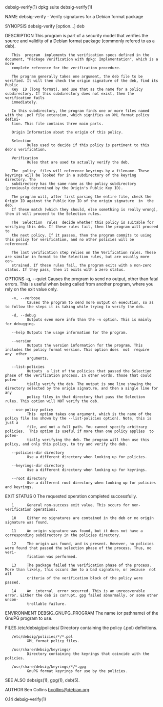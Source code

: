debsig-verify(1)                                                    dpkg suite                                                    debsig-verify(1)

NAME
       debsig-verify - Verify signatures for a Debian format package

SYNOPSIS
       debsig-verify [option...] deb

DESCRIPTION
       This program is part of a security model that verifies the source and validity of a Debian format package (commonly refered to as a deb).

       This  program  implements the verification specs defined in the document, "Package Verification with dpkg: Implementation", which is a more
       complete reference for the verification procedure.

       The program generally takes one argument, the deb file to be verified. It will then check the origin signature of the deb, find its  Public
       Key  ID (long format), and use that as the name for a policy subdirectory. If this subdirectory does not exist, then the verification fails
       immediately.

       In this subdirectory, the program finds one or more files named with the .pol file extension, which signifies an XML format policy  defini‐
       tion. This file contains three main parts.

       Origin Information about the origin of this policy.

       Selection
              Rules used to decide if this policy is pertinent to this deb's verification.

       Verification
              Rules that are used to actually verify the deb.

       The  policy  files will reference keyrings by a filename. These keyrings will be looked for in a subdirectory of the keyring directory. The
       subdirectory has the same name as the policy subdirectory (previously determined by the Origin's Public Key ID).

       The program will, after first parsing the entire file, check the Origin ID against the Public Key ID of the origin signature  in  the  deb.
       If these match (which they should, else something is really wrong), then it will proceed to the Selection rules.

       The  Selection  rules  decide whether this policy is suitable for verifying this deb. If these rules fail, then the program will proceed to
       the next policy. If it passes, then the program commits to using this policy for verification, and no other policies will be referenced.

       The last verification step relies on the Verification rules. These are similar in format to the Selection rules, but are usually more  con‐
       strained. If these rules fail, the program exits with a non-zero status. If they pass, then it exits with a zero status.

OPTIONS
       -q, --quiet
              Causes the program to send no output, other than fatal errors. This is useful when being called from another program, where you rely
              on the exit value only.

       -v, --verbose
              Causes the program to send more output on execution, so as to follow the steps it is taking while trying to verify the deb.

       -d, --debug
              Outputs even more info than the -v option. This is mainly for debugging.

       --help Outputs the usage information for the program.

       --version
              Outputs the version information for the program. This includes the policy format version. This option does  not  require  any  other
              arguments.

       --list-policies
              Outputs  a list of the policies that passed the Selection phase of the verification process. In other words, those that could poten‐
              tially verify the deb. The output is one line showing the directory selected by the origin signature, and then a single line for any
              policy files in that directory that pass the Selection rules. This option will NOT verify the deb.

       --use-policy policy
              This  option takes one argument, which is the name of the policy file (as shown by the --list-policies option). Note, this is just a
              file, and not a full path. You cannot specify arbitrary policies.  This option is useful if more than one policy applies  to  poten‐
              tially verifying the deb. The program will then use this policy, and only this policy, to try and verify the deb.

       --policies-dir directory
              Use a different directory when looking up for policies.

       --keyrings-dir directory
              Use a different directory when looking up for keyrings.

       --root directory
              Use a different root directory when looking up for policies and keyrings.

EXIT STATUS
       0      The requested operation completed successfully.

       1      General non-success exit value. This occurs for non-verification operations.

       10     Either no signatures are contained in the deb or no origin signature was found.

       11     An origin signature was found, but it does not have a corresponding subdirectory in the policies directory.

       12     The origin was found, and is present. However, no policies were found that passed the selection phase of the process. Thus, no veri‐
              fication was performed.

       13     The package failed the verification phase of the process. More than likely, this occurs due to a bad signature, or because  not  all
              criteria of the verification block of the policy were passed.

       14     An  internal  error occurred. This is an unrecoverable error. Either the deb is corrupt, gpg failed abnormally, or some other uncon‐
              trollable failure.

ENVIRONMENT
       DEBSIG_GNUPG_PROGRAM
              The name (or pathname) of the GnuPG program to use.

FILES
       /etc/debsig/policies/
              Directory containing the policy (.pol) definitions.

       /etc/debsig/policies/*/*.pol
              XML format policy files.

       /usr/share/debsig/keyrings/
              Directory containing the keyrings that coincide with the policies.

       /usr/share/debsig/keyrings/*/*.gpg
              GnuPG format keyrings for use by the policies.

SEE ALSO
       debsigs(1), gpg(1), deb(5).

AUTHOR
       Ben Collins <bcollins@debian.org>

0.14                                                                                                                              debsig-verify(1)
